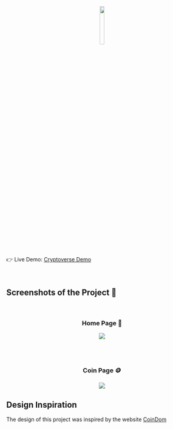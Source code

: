 <div align='center'><img style="width:16%" src='https://github.com/hemil585/cryptoverse/assets/117675167/769e7deb-eb54-4edf-baf7-98c2d7a23265'/></div>


<br />

👉 Live Demo: <a href='https://cryptoversehub.netlify.app/'>Cryptoverse Demo</a>

<br>

<h2>Screenshots of the Project 📸</h2>
<br>
<h3 align='center'>Home Page 🏡</h3>

<div align='center'>
<img src='https://github.com/hemil585/cryptoverse/assets/117675167/096b7054-89fa-4d1f-b30f-b46a62c26ce9'/>

</div>

<br><br>

<h3 align='center'>Coin Page 🪙</h3>

<div align='center'>
<img src='https://github.com/hemil585/cryptoverse/assets/117675167/9cbde983-3509-4273-a774-d98cd6a5566c'/>
</div>

## Design Inspiration

The design of this project was inspired by the website [CoinDom](https://coindom-crypto-search.vercel.app/)
